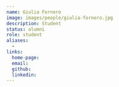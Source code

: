 ```yaml
---
name: Giulia Fornero
image: images/people/giulia-fornero.jpg
description: Student
status: alumni
role: student
aliases:
  - 
links: 
  home-page: 
  email: 
  github: 
  linkedin: 
---
```

